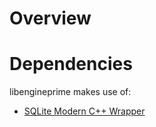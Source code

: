 Overview
========

Dependencies
============

libengineprime makes use of:

* [SQLite Modern C++ Wrapper](https://github.com/SqliteModernCpp/sqlite_modern_cpp)

